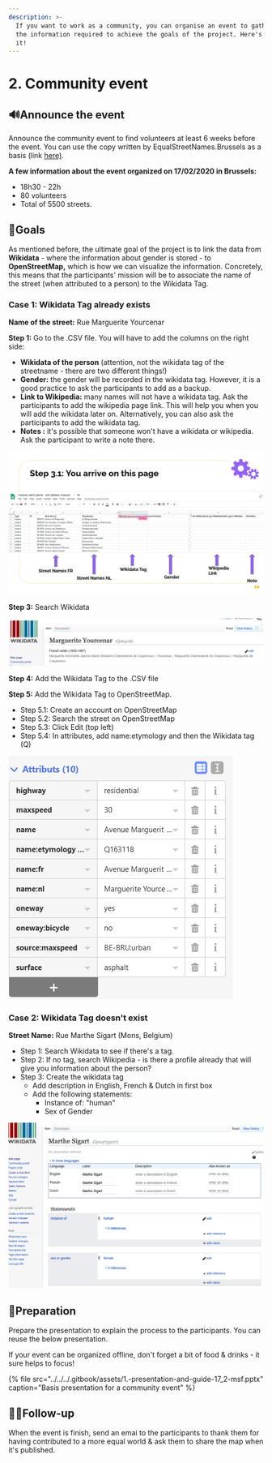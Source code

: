 ```yaml
---
description: >-
  If you want to work as a community, you can organise an event to gather all
  the information required to achieve the goals of the project. Here's how to do
  it!
---
```


# 2. Community event

## 🔊Announce the event 

Announce the community event to find volunteers at least 6 weeks before the event. You can use the copy written by EqualStreetNames.Brussels as a basis \(link [here\)](https://fb.me/e/blSrhxXsz). 

**A few information about the event organized on 17/02/2020 in Brussels:** 

* 18h30 - 22h
* 80 volunteers 
* Total of 5500 streets.

## 🥅Goals

As mentioned before, the ultimate goal of the project is to link the data from **Wikidata** - where the information about gender is stored - to **OpenStreetMap,** which is how we can visualize the information. Concretely, this means that the participants' mission will be to associate the name of the street \(when attributed to a person\) to the Wikidata Tag. 

### **Case 1: Wikidata Tag already exists**

**Name of the street:** Rue Marguerite Yourcenar

**Step 1:** Go to the .CSV file. You will have to add the columns on the right side: 

* **Wikidata of the person** \(attention, not the wikidata tag of the streetname - there are two different things!\) 
* **Gender:** the gender will be recorded in the wikidata tag. However, it is a good practice to ask the participants to add as a backup. 
* **Link to Wikipedia:** many names will not have a wikidata tag. Ask the participants to add the wikipedia page link. This will help you when you will add the wikidata later on. Alternatively, you can also ask the participants to add the wikidata tag. 
* **Notes :** it's possible that someone won't have a wikidata or wikipedia. Ask the participant to write a note there.

![This slide can be found in the presentation below.](../../../.gitbook/assets/csv-file.png)

**Step 3:** Search Wikidata 

![The Wikidata Tag is the Q163118.](../../../.gitbook/assets/wikidata.png)

**Step 4:** Add the Wikidata Tag to the .CSV file 

**Step 5:** Add the Wikidata Tag to OpenStreetMap. 

* Step 5.1: Create an account on OpenStreetMap 
* Step 5.2: Search the street on OpenStreetMap
* Step 5.3: Click Edit \(top left\) 
* Step 5.4: In attributes, add name:etymology and then the Wikidata tag \(Q\)

![Adding the name:etymoloty on OpenStreetMaps](../../../.gitbook/assets/attributs.png)

### **Case 2: Wikidata Tag doesn't exist** 

**Street Name:** Rue Marthe Sigart \(Mons, Belgium\)

* Step 1: Search Wikidata to see if there's a tag. 
* Step 2: If no tag, search Wikipedia - is there a profile already that will give you information about the person? 
* Step 3: Create the wikidata tag 
  * Add description in English, French & Dutch in first box 
  * Add the following statements: 
    * Instance of: "human" 
    * Sex of Gender

![Adding a Wikidata Tag is easy! Don&apos;t forget to mention the &quot;instance of&quot; and the gender!](../../../.gitbook/assets/marthe-sigart.png)

## 🍳Preparation

Prepare the presentation to explain the process to the participants. You can reuse the below presentation.

If your event can be organized offline, don't forget a bit of food & drinks - it sure helps to focus!

{% file src="../../../.gitbook/assets/1.-presentation-and-guide-17\_2-msf.pptx" caption="Basis presentation for a community event" %}

## 🏃‍♀️Follow-up

When the event is finish, send an emai to the participants to thank them for having contributed to a more equal world & ask them to share the map when it's published.




